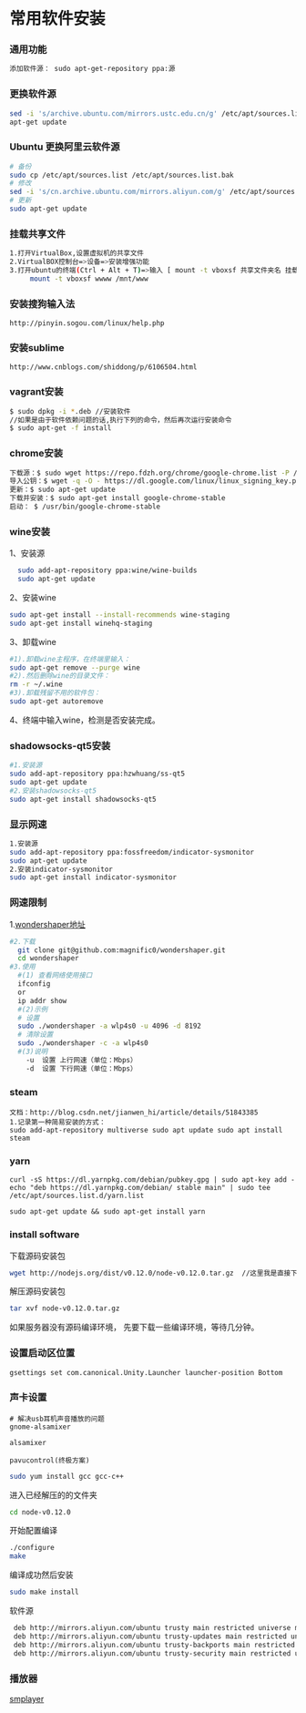# 常用软件安装


### 通用功能
```bash
添加软件源： sudo apt-get-repository ppa:源
```

### 更换软件源
```bash
sed -i 's/archive.ubuntu.com/mirrors.ustc.edu.cn/g' /etc/apt/sources.list
apt-get update
```

### Ubuntu 更换阿里云软件源
```bash
# 备份
sudo cp /etc/apt/sources.list /etc/apt/sources.list.bak 
# 修改
sed -i 's/cn.archive.ubuntu.com/mirrors.aliyun.com/g' /etc/apt/sources.list
# 更新
sudo apt-get update
```

### 挂载共享文件
```bash
1.打开VirtualBox,设置虚拟机的共享文件
2.VirtualBOX控制台=>设备=>安装增强功能
3.打开ubuntu的终端(Ctrl + Alt + T)=>输入 [ mount -t vboxsf 共享文件夹名 挂载路径 ]
     mount -t vboxsf wwww /mnt/www
```

### 安装搜狗输入法
```
http://pinyin.sogou.com/linux/help.php
```

### 安装sublime
```
http://www.cnblogs.com/shiddong/p/6106504.html
```

### vagrant安装
```bash
$ sudo dpkg -i *.deb //安装软件
//如果是由于软件依赖问题的话,执行下列的命令，然后再次运行安装命令
$ sudo apt-get -f install
```

### chrome安装
```bash
下载源：$ sudo wget https://repo.fdzh.org/chrome/google-chrome.list -P /etc/apt/sources.list.d/
导入公钥：$ wget -q -O - https://dl.google.com/linux/linux_signing_key.pub  | sudo apt-key add -
更新：$ sudo apt-get update
下载并安装：$ sudo apt-get install google-chrome-stable
启动： $ /usr/bin/google-chrome-stable
```

### wine安装
1、安装源
```bash
  sudo add-apt-repository ppa:wine/wine-builds
  sudo apt-get update
```
2、安装wine
```bash
sudo apt-get install --install-recommends wine-staging
sudo apt-get install winehq-staging
```
3、卸载wine
```bash
#1).卸载wine主程序，在终端里输入：
sudo apt-get remove --purge wine
#2).然后删除wine的目录文件：
rm -r ~/.wine
#3).卸载残留不用的软件包：
sudo apt-get autoremove
```
4、终端中输入wine，检测是否安装完成。

### shadowsocks-qt5安装
```bash
#1.安装源
sudo add-apt-repository ppa:hzwhuang/ss-qt5
sudo apt-get update
#2.安装shadowsocks-qt5
sudo apt-get install shadowsocks-qt5
```

### 显示网速
```bash
1.安装源
sudo add-apt-repository ppa:fossfreedom/indicator-sysmonitor
sudo apt-get update
2.安装indicator-sysmonitor
sudo apt-get install indicator-sysmonitor
```

### 网速限制
1.[wondershaper地址](https://github.com/magnific0/wondershaper)
```bash     
#2.下载
  git clone git@github.com:magnific0/wondershaper.git
  cd wondershaper
#3.使用
  #(1) 查看网络使用接口
  ifconfig
  or
  ip addr show
  #(2)示例
  # 设置
  sudo ./wondershaper -a wlp4s0 -u 4096 -d 8192  
  # 清除设置
  sudo ./wondershaper -c -a wlp4s0
  #(3)说明
    -u  设置 上行网速（单位：Mbps）
    -d  设置 下行网速（单位：Mbps）
```

### steam
```
文档：http://blog.csdn.net/jianwen_hi/article/details/51843385
1.记录第一种简易安装的方式：
sudo add-apt-repository multiverse sudo apt update sudo apt install steam
```

### yarn
```
curl -sS https://dl.yarnpkg.com/debian/pubkey.gpg | sudo apt-key add -
echo "deb https://dl.yarnpkg.com/debian/ stable main" | sudo tee /etc/apt/sources.list.d/yarn.list

sudo apt-get update && sudo apt-get install yarn
```

### install software
下载源码安装包
```bash
wget http://nodejs.org/dist/v0.12.0/node-v0.12.0.tar.gz  //这里我是直接下载好文件放到指定目录下
```
解压源码安装包
```bash
tar xvf node-v0.12.0.tar.gz
```
如果服务器没有源码编译环境， 先要下载一些编译环境，等待几分钟。
### 设置启动区位置
```bash
gsettings set com.canonical.Unity.Launcher launcher-position Bottom
```
### 声卡设置
```
# 解决usb耳机声音播放的问题
gnome-alsamixer

alsamixer

pavucontrol(终极方案)
```

```bash
sudo yum install gcc gcc-c++
```
进入已经解压的的文件夹
```bash
cd node-v0.12.0
```
开始配置编译
```bash
./configure
make
```
编译成功然后安装
```bash
sudo make install
```
软件源
```bash
 deb http://mirrors.aliyun.com/ubuntu trusty main restricted universe multiverse
 deb http://mirrors.aliyun.com/ubuntu trusty-updates main restricted universe multiverse
 deb http://mirrors.aliyun.com/ubuntu trusty-backports main restricted universe multiverse
 deb http://mirrors.aliyun.com/ubuntu trusty-security main restricted universe multiverse
 ```

 ### 播放器
 [smplayer](https://www.smplayer.info/)